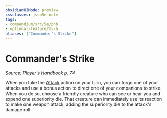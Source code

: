 ```yaml
---
obsidianUIMode: preview
cssclasses: json5e-note
tags:
- compendium/src/5e/phb
- optional-feature/mv-b
aliases: ["Commander's Strike"]
---
```

# Commander's Strike
*Source: Player's Handbook p. 74* 

When you take the [Attack](../../5e-rules/actions.md##Attack) action on your turn, you can forgo one of your attacks and use a bonus action to direct one of your companions to strike. When you do so, choose a friendly creature who can see or hear you and expend one superiority die. That creature can immediately use its reaction to make one weapon attack, adding the superiority die to the attack's damage roll.